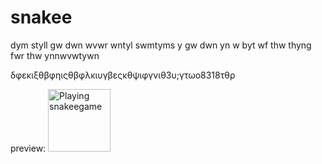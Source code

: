 # snakee

dym styll gw dwn wvwr wntyl swmtyms y gw dwn yn w byt wf thw thyng fwr thw ynnwvwtywn

δφεκιξθβφηιςθβφλκιυγβεςκθψιφγνιθ3υ;γτωο8318τθρ

preview:
<img src="/DhaneshAbhipraya/snake/raw/master/rmp/img1.png" alt="Playing snakeegame" style="width:100px;height:100px;image-rendering:pixelated;">
